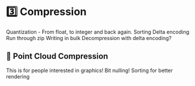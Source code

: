 # 3️⃣ Compression
Quantization - From float, to integer and back again.
Sorting
Delta encoding
Run through zip
Writing in bulk
Decompression with delta encoding?

## 🧬 Point Cloud Compression
This is for people interested in graphics!
Bit nulling!
Sorting for better rendering
